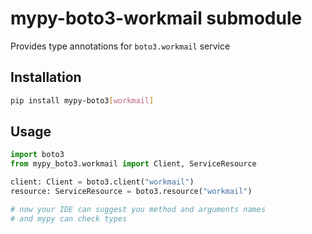 # mypy-boto3-workmail submodule

Provides type annotations for `boto3.workmail` service

## Installation

```bash
pip install mypy-boto3[workmail]
```

## Usage

```python
import boto3
from mypy_boto3.workmail import Client, ServiceResource

client: Client = boto3.client("workmail")
resource: ServiceResource = boto3.resource("workmail")

# now your IDE can suggest you method and arguments names
# and mypy can check types
```

